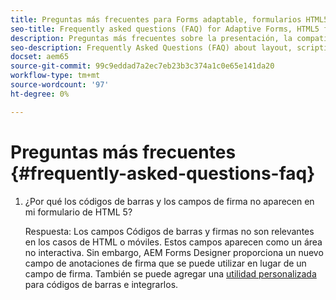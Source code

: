 ```yaml
---
title: Preguntas más frecuentes para Forms adaptable, formularios HTML5 y AEM Forms
seo-title: Frequently asked questions (FAQ) for Adaptive Forms, HTML5 forms, and AEM Forms
description: Preguntas más frecuentes sobre la presentación, la compatibilidad con secuencias de comandos y el ámbito de Adaptive Forms, los formularios HTML5 y AEM Forms.
seo-description: Frequently Asked Questions (FAQ) about layout, scripting support, and scope of Adaptive Forms, HTML5 forms, and AEM Forms.
docset: aem65
source-git-commit: 99c9eddad7a2ec7eb23b3c374a1c0e65e141da20
workflow-type: tm+mt
source-wordcount: '97'
ht-degree: 0%

---
```



# Preguntas más frecuentes {#frequently-asked-questions-faq}

1. ¿Por qué los códigos de barras y los campos de firma no aparecen en mi formulario de HTML 5?

   Respuesta: Los campos Códigos de barras y firmas no son relevantes en los casos de HTML o móviles. Estos campos aparecen como un área no interactiva. Sin embargo, AEM Forms Designer proporciona un nuevo campo de anotaciones de firma que se puede utilizar en lugar de un campo de firma. También se puede agregar una [utilidad personalizada](../../forms/using/custom-widgets.md) para códigos de barras e integrarlos.


